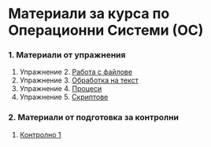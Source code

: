 # Материали за курса по Операционни Системи (ОС)

### 1. Материали от упражнения
1. Упражнение 2. [Работа с файлове](Problems-02/Problems-02.md)
2. Упражнение 3. [Обработка на текст](Problems-03/Problems-03.md)
3. Упражнение 4. [Процеси](Problems-04/Problems-04.md)
4. Упражнение 5. [Скриптове](Problems-05/Problems-05.md)

### 2. Материали от подготовка за контролни
1. [Контролно 1](Exam-Problems/Exam-Problem-Solutions.md)
